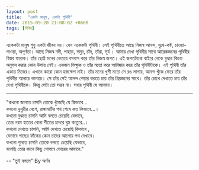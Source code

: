 ```yaml
---
layout: post
title:  "একটা মানুষ, একটা পৃথিবী"
date: 2015-09-20 21:08:02 +0600
tags: [বিবিধ]
---
```


একেকটা মানুষ শুধু একটা জীবন নয়। যেন একেকটা পৃথিবী। সেই পৃথিবীতে আছে নিজস্ব আনন্দ, দুঃখ-কষ্ট, চাওয়া-পাওয়া, অপূর্ণতা। আছে নিজস্ব নদী, পাহাড়, সমুদ্র, চাঁদ, তাঁরা, সূর্য । আমার দেখা পৃথিবীর সাথে আরেকজনের পৃথিবীর বিস্তর ফারাক। তাঁর ছোট্ট মনের ভেতরে বসবাস করে তাঁর নিজস্ব জগত। এই জগতটাকে বাইরে থেকে বুঝার কিংবা অনুভব করার কোন উপায় নেই। একজন ভিক্ষুক ও তাঁর মতো করে আবিষ্কার করে তাঁর পৃথিবীটাকে। এই পৃথিবী তাঁর একান্ত নিজের। এখানে কারো কোন হস্তক্ষেপ নাই। তাঁর মনের খুশী মতো সে রঙ লাগায়, আনন্দ খুঁজে ফেরে তাঁর পৃথিবীর আনাচে কানাচে। সে তাঁর সেই আনন্দ শেয়ার করতে চায় তাঁর প্রিয়জনের সাথে। তাঁর চোখে দেখাতে চায় তাঁর দেখা পৃথিবীকে। কিন্তু সেটা তো সম্ভব না। সবার পৃথিবী যে আলাদা।

-----------------------------------------------------

"কখনো জানতে চাসনি তোকে খুঁজেছি যে কিভাবে...  
কখনো ডুবুরীর বেশে, রাঙ্গামাটির পথ শেষে কত কিভাবে...।  
কখনো বুঝতে চাসনি আমি বলতে চেয়েছি যেভাবে,  
তোর নরম হাতের বোনা শীতের চাদরে ঘুম কাতুরে..।  
কখনো দেখতে চাসনি, আমি দেখতে চেয়েছি কিভাবে ,  
যেভাবে গাছের ফাঁকের কোন চাদের আলোয় পথ দেখাবে।  
কখনো শুনতে চাসনি তোকে বলতে চেয়েছি যেভাবে,  
বলেছি তোর কানে কিছু গোপনে ভোরের আযানে."

-- "তুই বললে" By অর্ণব